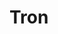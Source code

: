 # Tron
<html>
<br><img src="https://github.com/err0r-guy/tron/blob/f40401bec31674fa7d1c089b4ec064b11ec59b3e/06_Buy_tron.jpg" width="280px"><br><br>
</html>



